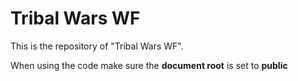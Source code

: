 Tribal Wars WF
====================

This is the repository of "Tribal Wars WF". 

When using the code make sure the __document root__ is set to __public__
